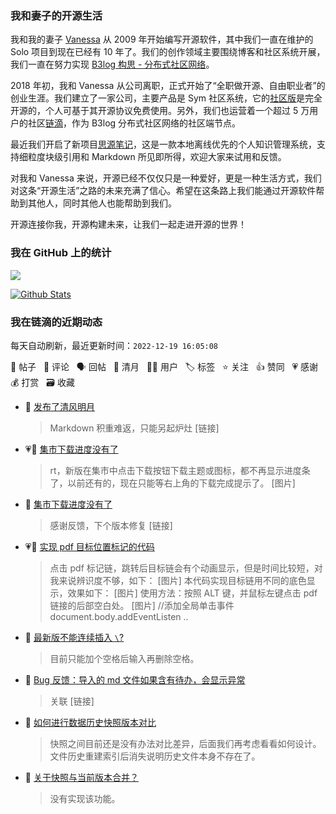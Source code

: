 ### 我和妻子的开源生活

我和我的妻子 [Vanessa](https://github.com/Vanessa219) 从 2009 年开始编写开源软件，其中我们一直在维护的 Solo 项目到现在已经有 10 年了。我们的创作领域主要围绕博客和社区系统开展，我们一直在努力实现 [B3log 构思 - 分布式社区网络](https://ld246.com/article/1546941897596)。

2018 年初，我和 Vanessa 从公司离职，正式开始了“全职做开源、自由职业者”的创业生涯。我们建立了一家公司，主要产品是 Sym 社区系统，它的[社区版](https://github.com/88250/symphony)是完全开源的，个人可基于其开源协议免费使用。另外，我们也运营着一个超过 5 万用户的社区[链滴](https://ld246.com)，作为 B3log 分布式社区网络的社区端节点。

最近我们开启了新项目[思源笔记](https://github.com/siyuan-note/siyuan)，这是一款本地离线优先的个人知识管理系统，支持细粒度块级引用和 Markdown 所见即所得，欢迎大家来试用和反馈。

对我和 Vanessa 来说，开源已经不仅仅只是一种爱好，更是一种生活方式，我们对这条“开源生活”之路的未来充满了信心。希望在这条路上我们能通过开源软件帮助到其他人，同时其他人也能帮助到我们。

开源连接你我，开源构建未来，让我们一起走进开源的世界！

### 我在 GitHub 上的统计

<a title="Hits" target="_blank" href="https://github.com/88250/88250"><img src="https://hits.b3log.org/88250/88250.svg"></a>

[![Github Stats](https://github-readme-stats.vercel.app/api?username=88250&theme=tokyonight&show_icons=true)](https://github.com/88250)

<!--events start -->

### 我在链滴的近期动态

每天自动刷新，最近更新时间：`2022-12-19 16:05:08`

📝 帖子 &nbsp; 💬 评论 &nbsp; 🗣 回帖 &nbsp; 🌙 清月 &nbsp; 👨‍💻 用户 &nbsp; 🏷️ 标签 &nbsp; ⭐️ 关注 &nbsp; 👍 赞同 &nbsp; 💗 感谢 &nbsp; 💰 打赏 &nbsp; 🗃 收藏

* 🌙 [发布了清风明月](https://ld246.com/member/88250/breezemoons/1670912958743)

  > Markdown 积重难返，只能另起炉灶 [链接]
* 💗📝 [集市下载进度没有了](https://ld246.com/article/1670894160635)

  > rt，新版在集市中点击下载按钮下载主题或图标，都不再显示进度条了，以前还有的，现在只能等右上角的下载完成提示了。 [图片]
* 💬 [集市下载进度没有了](https://ld246.com/article/1670894160635/comment/1670899516125#comments)

  > 感谢反馈，下个版本修复 [链接]
* 💗📝 [实现 pdf 目标位置标记的代码](https://ld246.com/article/1670824969123)

  > 点击 pdf 标记链，跳转后目标链会有个动画显示，但是时间比较短，对我来说辨识度不够，如下： [图片] 本代码实现目标链用不同的底色显示，效果如下： [图片] 使用方法：按照 ALT 键，并鼠标左键点击 pdf 链接的后部空白处。 [图片] //添加全局单击事件 document.body.addEventListen ..
* 💬 [最新版不能连续插入 `\`?](https://ld246.com/article/1670842233057/comment/1670854297632#comments)

  > 目前只能加个空格后输入再删除空格。
* 💬 [Bug 反馈：导入的 md 文件如果含有待办，会显示异常](https://ld246.com/article/1670836082437/comment/1670851487311#comments)

  > 关联 [链接]
* 💬 [如何进行数据历史快照版本对比](https://ld246.com/article/1670834792762/comment/1670837327398#comments)

  > 快照之间目前还是没有办法对比差异，后面我们再考虑看看如何设计。 文件历史重建索引后消失说明历史文件本身不存在了。
* 💬 [关于快照与当前版本合并？](https://ld246.com/article/1670766454703/comment/1670836793529#comments)

  > 没有实现该功能。


<!--events end -->
